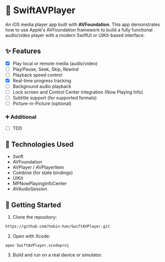 # 🎵 SwiftAVPlayer

An iOS media player app built with **AVFoundation**. This app demonstrates how to use Apple's AVFoundation framework to build a fully functional audio/video player with a modern SwiftUI or UIKit-based interface.

## ✨ Features

- [x] Play local or remote media (audio/video)
- [ ] Play/Pause, Seek, Skip, Rewind
- [ ] Playback speed control
- [x] Real-time progress tracking
- [ ] Background audio playback
- [ ] Lock screen and Control Center integration (Now Playing Info)
- [ ] Subtitle support (for supported formats)
- [ ] Picture-in-Picture (optional)

### ➕ Additional
- [ ] TDD

## 📱 Technologies Used

- Swift
- AVFoundation
- AVPlayer / AVPlayerItem
- Combine (for state bindings)
- UIKit
- MPNowPlayingInfoCenter
- AVAudioSession

## 🚀 Getting Started

1. Clone the repository:

```bash
https://github.com/hobin-han/SwiftAVPlayer.git
```

2. Open with Xcode:

```
open SwiftAVPlayer.xcodeproj
```

3. Build and run on a real device or simulator.

